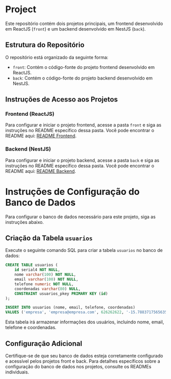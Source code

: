 
# Project

Este repositório contém dois projetos principais, um frontend desenvolvido em ReactJS (`front`) e um backend desenvolvido em NestJS (`back`).

## Estrutura do Repositório

O repositório está organizado da seguinte forma:

- `front`: Contém o código-fonte do projeto frontend desenvolvido em ReactJS.
- `back`: Contém o código-fonte do projeto backend desenvolvido em NestJS.

## Instruções de Acesso aos Projetos

### Frontend (ReactJS)

Para configurar e iniciar o projeto frontend, acesse a pasta `front` e siga as instruções no README específico dessa pasta. Você pode encontrar o README aqui: [README Frontend](front/README.md).

### Backend (NestJS)

Para configurar e iniciar o projeto backend, acesse a pasta `back` e siga as instruções no README específico dessa pasta. Você pode encontrar o README aqui: [README Backend](back/README.md).


# Instruções de Configuração do Banco de Dados

Para configurar o banco de dados necessário para este projeto, siga as instruções abaixo.

## Criação da Tabela `usuarios`

Execute o seguinte comando SQL para criar a tabela `usuarios` no banco de dados:

```sql
CREATE TABLE usuarios (
    id serial4 NOT NULL,
    nome varchar(100) NOT NULL,
    email varchar(100) NOT NULL,
    telefone numeric NOT NULL,
    coordenadas varchar(80) NULL,
    CONSTRAINT usuarios_pkey PRIMARY KEY (id)
);

INSERT INTO usuarios (nome, email, telefone, coordenadas)
VALUES ('empresa', 'empresa@empresa.com', 626262622, '-15.788371756563562,-47.90382385253907');

```

Esta tabela irá armazenar informações dos usuários, incluindo nome, email, telefone e coordenadas.

## Configuração Adicional

Certifique-se de que seu banco de dados esteja corretamente configurado e acessível pelos projetos front e back. Para detalhes específicos sobre a configuração do banco de dados nos projetos, consulte os READMEs individuais.
